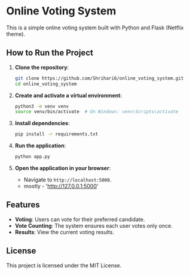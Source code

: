 # Online Voting System

This is a simple online voting system built with Python and Flask (Netflix theme).

## How to Run the Project

1. **Clone the repository**:
    ```bash
    git clone https://github.com/Shrihari6/online_voting_system.git
    cd online_voting_system
    ```

2. **Create and activate a virtual environment**:
    ```bash
    python3 -m venv venv
    source venv/bin/activate  # On Windows: venv\Scripts\activate
    ```

3. **Install dependencies**:
    ```bash
    pip install -r requirements.txt
    ```

4. **Run the application**:
    ```bash
    python app.py
    ```

5. **Open the application in your browser**:
    - Navigate to `http://localhost:5000`.
    - mostly - 'http://127.0.0.1:5000'

## Features

- **Voting**: Users can vote for their preferred candidate.
- **Vote Counting**: The system ensures each user votes only once.
- **Results**: View the current voting results.

## License

This project is licensed under the MIT License.
